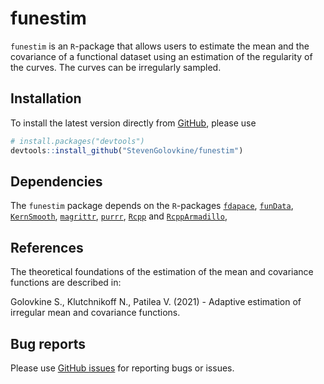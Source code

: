 
<!-- README.md is generated from README.Rmd. Please edit that file -->

# funestim

<!-- badges: start -->
<!-- badges: end -->

`funestim` is an `R`-package that allows users to estimate the mean and
the covariance of a functional dataset using an estimation of the
regularity of the curves. The curves can be irregularly sampled.

## Installation

To install the latest version directly from
[GitHub](https://github.com/), please use

``` r
# install.packages("devtools")
devtools::install_github("StevenGolovkine/funestim")
```

## Dependencies

The `funestim` package depends on the `R`-packages
[`fdapace`](https://CRAN.R-project.org/package=fdapace),
[`funData`](https://CRAN.R-project.org/package=funData),
[`KernSmooth`](https://CRAN.R-project.org/package=KernSmooth),
[`magrittr`](https://CRAN.R-project.org/package=magrittr),
[`purrr`](https://CRAN.R-project.org/package=purrr),
[`Rcpp`](https://CRAN.R-project.org/package=Rcpp) and
[`RcppArmadillo`](https://CRAN.R-project.org/package=RcppArmadillo),

## References

The theoretical foundations of the estimation of the mean and covariance
functions are described in:

Golovkine S., Klutchnikoff N., Patilea V. (2021) - Adaptive estimation
of irregular mean and covariance functions.

## Bug reports

Please use [GitHub
issues](https://github.com/StevenGolovkine/simulater/issues) for
reporting bugs or issues.
